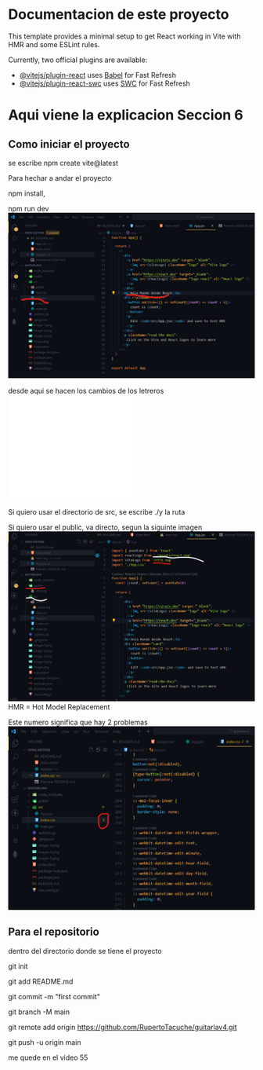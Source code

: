 # Documentacion de este proyecto

This template provides a minimal setup to get React working in Vite with HMR and some ESLint rules.

Currently, two official plugins are available:

- [@vitejs/plugin-react](https://github.com/vitejs/vite-plugin-react/blob/main/packages/plugin-react/README.md) uses [Babel](https://babeljs.io/) for Fast Refresh
- [@vitejs/plugin-react-swc](https://github.com/vitejs/vite-plugin-react-swc) uses [SWC](https://swc.rs/) for Fast Refresh
# Aqui viene la explicacion Seccion 6
## Como iniciar el proyecto 
se escribe npm create vite@latest

Para hechar a andar el proyecto

npm install,

npm run dev
![alt text](image-4.png)

desde aqui se hacen los cambios de los letreros
![alt text](/public/img/carrito.png)

Si quiero usar el directorio de src, se escribe ./y la ruta

Si quiero usar el public, va directo, segun la siguinte imagen
![alt text](image-5.png)
HMR = Hot Model Replacement

Este numero significa que hay 2 problemas
![alt text](image.png)

## Para el repositorio
dentro del directorio donde se tiene el proyecto

git init

git add README.md

git commit -m "first commit"

git branch -M main

git remote add origin https://github.com/RupertoTacuche/guitarlav4.git

git push -u origin main


me quede en el video 55